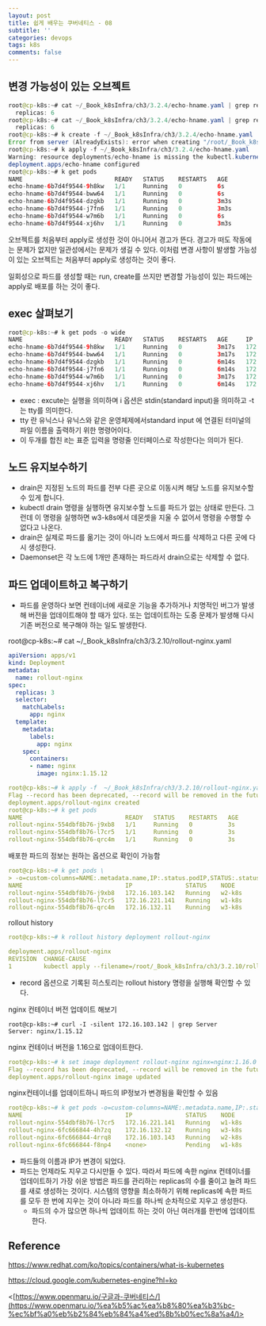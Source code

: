 ```yaml
---
layout: post
title: 쉽게 배우는 쿠버네티스 - 08
subtitle: ''
categories: devops
tags: k8s
comments: false
---
```


## 변경 가능성이 있는 오브젝트

```java
root@cp-k8s:~# cat ~/_Book_k8sInfra/ch3/3.2.4/echo-hname.yaml | grep replicas
  replicas: 6
root@cp-k8s:~# cat ~/_Book_k8sInfra/ch3/3.2.4/echo-hname.yaml | grep replicas
  replicas: 6
root@cp-k8s:~# k create -f ~/_Book_k8sInfra/ch3/3.2.4/echo-hname.yaml 
Error from server (AlreadyExists): error when creating "/root/_Book_k8sInfra/ch3/3.2.4/echo-hname.yaml": deployments.apps "echo-hname" already exists
root@cp-k8s:~# k apply -f ~/_Book_k8sInfra/ch3/3.2.4/echo-hname.yaml 
Warning: resource deployments/echo-hname is missing the kubectl.kubernetes.io/last-applied-configuration annotation which is required by kubectl apply. kubectl apply should only be used on resources created declaratively by either kubectl create --save-config or kubectl apply. The missing annotation will be patched automatically.
deployment.apps/echo-hname configured
root@cp-k8s:~# k get pods
NAME                          READY   STATUS    RESTARTS   AGE
echo-hname-6b7d4f9544-9h8kw   1/1     Running   0          6s
echo-hname-6b7d4f9544-bww64   1/1     Running   0          6s
echo-hname-6b7d4f9544-dzgkb   1/1     Running   0          3m3s
echo-hname-6b7d4f9544-j7fn6   1/1     Running   0          3m3s
echo-hname-6b7d4f9544-w7m6b   1/1     Running   0          6s
echo-hname-6b7d4f9544-xj6hv   1/1     Running   0          3m3s
```

오브젝트를 처음부터 apply로 생성한 것이 아니어서 경고가 뜬다. 경고가 떠도 작동에는 문제가 없지만 일관성에서는 문제가 생길 수 있다. 이처럼 변경 사항이 발생할 가능성이 있는 오브젝트는 처음부터 apply로 생성하는 것이 좋다.

일회성으로 파드를 생성할 때는 run, create를 쓰지만 변경할 가능성이 있는 파드에는 apply로 배포를 하는 것이 좋다.

## exec 살펴보기

```java
root@cp-k8s:~# k get pods -o wide
NAME                          READY   STATUS    RESTARTS   AGE     IP               NODE     NOMINATED NODE   READINESS GATES
echo-hname-6b7d4f9544-9h8kw   1/1     Running   0          3m17s   172.16.132.5     w3-k8s   <none>           <none>
echo-hname-6b7d4f9544-bww64   1/1     Running   0          3m17s   172.16.221.133   w1-k8s   <none>           <none>
echo-hname-6b7d4f9544-dzgkb   1/1     Running   0          6m14s   172.16.103.132   w2-k8s   <none>           <none>
echo-hname-6b7d4f9544-j7fn6   1/1     Running   0          6m14s   172.16.221.132   w1-k8s   <none>           <none>
echo-hname-6b7d4f9544-w7m6b   1/1     Running   0          3m17s   172.16.103.133   w2-k8s   <none>           <none>
echo-hname-6b7d4f9544-xj6hv   1/1     Running   0          6m14s   172.16.132.4     w3-k8s   <none>           <none>
```

- exec : excute는 실행을 의미하며 i 옵션은 stdin(standard input)을 의미하고 -t는 tty를 의미한다.
- tty 란 유닉스나 유닉스와 같은 운영체제에서standard input 에 연결된 터미널의 파일 이름을 출력하기 위한 명령어이다.
- 이 두개를 합친 it는 표준 입력을 명령줄 인터페이스로 작성한다는 의미가 된다.

## 노드 유지보수하기

- drain은 지정된 노드의 파드를 전부 다른 곳으로 이동시켜 해당 노드를 유지보수할 수 있게 합니다.
- kubectl drain 명령을 실행하면 유지보수할 노드를 파드가 없는 상태로 만든다. 그런데 이 명령을 실행하면 w3-k8s에서 데몬셋을 지울 수 없어서 명령을 수행할 수 없다고 나온다.
- drain은 실제로 파드를 옮기는 것이 아니라 노드에서 파드를 삭제하고 다른 곳에 다시 생성한다.
- Daemonset은 각 노드에 1개만 존재하는 파드라서 drain으로는 삭제할 수 없다.

## 파드 업데이트하고 복구하기

- 파드를 운영하다 보면 컨테이너에 새로운 기능을 추가하거나 치명적인 버그가 발생해 버전을 업데이트해야 할 때가 있다. 또는 업데이트하는 도중 문제가 발생해 다시 기존 버전으로 복구해야 하는 일도 발생한다.

root@cp-k8s:~# cat ~/_Book_k8sInfra/ch3/3.2.10/rollout-nginx.yaml

```yaml
apiVersion: apps/v1
kind: Deployment
metadata:
  name: rollout-nginx
spec:
  replicas: 3
  selector:
    matchLabels:
      app: nginx
  template:
    metadata:
      labels:
        app: nginx
    spec:
      containers:
      - name: nginx
        image: nginx:1.15.12
```

```yaml
root@cp-k8s:~# k apply -f  ~/_Book_k8sInfra/ch3/3.2.10/rollout-nginx.yaml --record
Flag --record has been deprecated, --record will be removed in the future
deployment.apps/rollout-nginx created
root@cp-k8s:~# k get pods
NAME                             READY   STATUS    RESTARTS   AGE
rollout-nginx-554dbf8b76-j9xb8   1/1     Running   0          3s
rollout-nginx-554dbf8b76-l7cr5   1/1     Running   0          3s
rollout-nginx-554dbf8b76-qrc4m   1/1     Running   0          3s
```

배포한 파드의 정보는 원하는 옵션으로 확인이 가능함

```yaml
root@cp-k8s:~# k get pods \
> -o=custom-columns=NAME:.metadata.name,IP:.status.podIP,STATUS:.status.phase,NODE:.spec.nodeName
NAME                             IP               STATUS    NODE
rollout-nginx-554dbf8b76-j9xb8   172.16.103.142   Running   w2-k8s
rollout-nginx-554dbf8b76-l7cr5   172.16.221.141   Running   w1-k8s
rollout-nginx-554dbf8b76-qrc4m   172.16.132.11    Running   w3-k8s
```

rollout history

```yaml
root@cp-k8s:~# k rollout history deployment rollout-nginx 

deployment.apps/rollout-nginx 
REVISION  CHANGE-CAUSE
1         kubectl apply --filename=/root/_Book_k8sInfra/ch3/3.2.10/rollout-nginx.yaml --record=true

```

- record 옵션으로 기록된 히스토리는 rollout history 명령을 실행해 확인할 수 있다.

nginx 컨테이너 버전 업데이트 해보기

```
root@cp-k8s:~# curl -I -silent 172.16.103.142 | grep Server
Server: nginx/1.15.12

```

nginx 컨테이너 버전을 1.16으로 업데이트한다.

```yaml
root@cp-k8s:~# k set image deployment rollout-nginx nginx=nginx:1.16.0 --record
Flag --record has been deprecated, --record will be removed in the future
deployment.apps/rollout-nginx image updated
```

nginx컨테이너를 업데이트하니 파드의 IP정보가 변경됨을 확인할 수 있음

```yaml
root@cp-k8s:~# k get pods -o=custom-columns=NAME:.metadata.name,IP:.status.podIP,STATUS:.status.phase,NODE:.spec.nodeName
NAME                             IP               STATUS    NODE
rollout-nginx-554dbf8b76-l7cr5   172.16.221.141   Running   w1-k8s
rollout-nginx-6fc666844-4h7zq    172.16.132.12    Running   w3-k8s
rollout-nginx-6fc666844-4rrq8    172.16.103.143   Running   w2-k8s
rollout-nginx-6fc666844-f8np4    <none>           Pending   w1-k8s
```

- 파드들의 이름과 IP가 변경이 되었다.
- 파드는 언제라도 지우고 다시만들 수 있다. 따라서 파드에 속한 nginx 컨테이너를 업데이트하기 가장 쉬운 방법은 파드를 관리하는 replicas의 수를 줄이고 늘려 파드를 새로 생성하는 것이다. 시스템의 영향을 최소하하기 위해 replicas에 속한 파드를 모두 한 번에 지우는 것이 아니라 파드를 하나씩 순차적으로 지우고 생성한다.
    - 파드의 수가 많으면 하나씩 업데이트 하는 것이 아닌 여러개를 한번에 업데이트 한다.

## Reference

<https://www.redhat.com/ko/topics/containers/what-is-kubernetes>

<https://cloud.google.com/kubernetes-engine?hl=ko>

<[https://www.openmaru.io/구글과-쿠버네티스/](https://www.openmaru.io/%ea%b5%ac%ea%b8%80%ea%b3%bc-%ec%bf%a0%eb%b2%84%eb%84%a4%ed%8b%b0%ec%8a%a4/)>